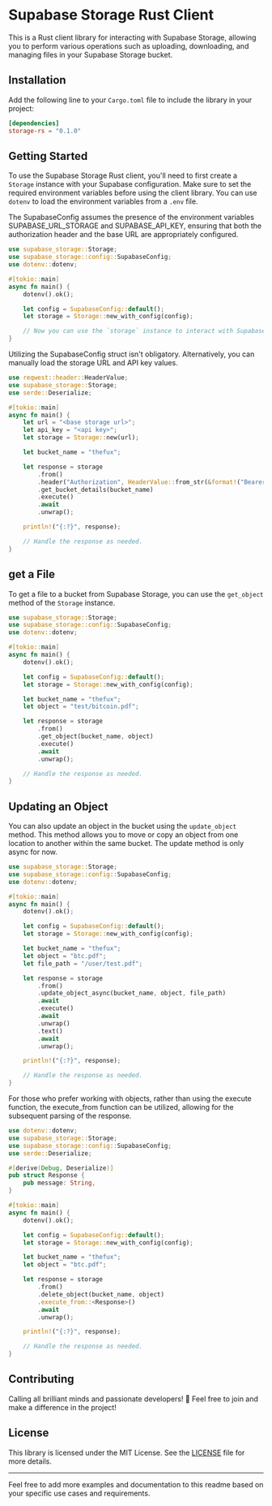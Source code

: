 # Supabase Storage Rust Client

This is a Rust client library for interacting with Supabase Storage,
allowing you to perform various operations such as uploading, downloading,
and managing files in your Supabase Storage bucket.

## Installation

Add the following line to your `Cargo.toml` file to include the library in your project:

```toml
[dependencies]
storage-rs = "0.1.0"
```

## Getting Started

To use the Supabase Storage Rust client, you'll need to first create a `Storage` instance with your Supabase configuration.
Make sure to set the required environment variables before using the client library. You can use `dotenv` to load the environment variables from a `.env` file.

The SupabaseConfig assumes the presence of the environment variables SUPABASE_URL_STORAGE and SUPABASE_API_KEY, ensuring that both the authorization header and the base URL are appropriately configured.

```rust
use supabase_storage::Storage;
use supabase_storage::config::SupabaseConfig;
use dotenv::dotenv;

#[tokio::main]
async fn main() {
    dotenv().ok();

    let config = SupabaseConfig::default();
    let storage = Storage::new_with_config(config);

    // Now you can use the `storage` instance to interact with Supabase Storage.
}
```

Utilizing the SupabaseConfig struct isn't obligatory. Alternatively, you can manually load the storage URL and API key values.

```rust
use reqwest::header::HeaderValue;
use supabase_storage::Storage;
use serde::Deserialize;

#[tokio::main]
async fn main() {
    let url = "<base storage url>";
    let api_key = "<api key>";
    let storage = Storage::new(url);

    let bucket_name = "thefux";

    let response = storage
        .from()
        .header("Authorization", HeaderValue::from_str(&format!("Bearer {}", api_key)).unwrap())
        .get_bucket_details(bucket_name)
        .execute()
        .await
        .unwrap();

    println!("{:?}", response);

    // Handle the response as needed.
}
```


## get a File

To get a file to a bucket from Supabase Storage, you can use the `get_object` method of the `Storage` instance.

```rust
use supabase_storage::Storage;
use supabase_storage::config::SupabaseConfig;
use dotenv::dotenv;

#[tokio::main]
async fn main() {
    dotenv().ok();

    let config = SupabaseConfig::default();
    let storage = Storage::new_with_config(config);

    let bucket_name = "thefux";
    let object = "test/bitcoin.pdf";

    let response = storage
        .from()
        .get_object(bucket_name, object)
        .execute()
        .await
        .unwrap();

    // Handle the response as needed.
}
```

## Updating an Object

You can also update an object in the bucket using the `update_object` method. This method allows you to move or copy an object from one location to another within the same bucket.
The update method is only async for now.

```rust
use supabase_storage::Storage;
use supabase_storage::config::SupabaseConfig;
use dotenv::dotenv;

#[tokio::main]
async fn main() {
    dotenv().ok();

    let config = SupabaseConfig::default();
    let storage = Storage::new_with_config(config);

    let bucket_name = "thefux";
    let object = "btc.pdf";
    let file_path = "/user/test.pdf";

    let response = storage
        .from()
        .update_object_async(bucket_name, object, file_path)
        .await
        .execute()
        .await
        .unwrap()
        .text()
        .await
        .unwrap();

    println!("{:?}", response);

    // Handle the response as needed.
}
```

For those who prefer working with objects, rather than using the execute function, the execute_from function can be utilized, allowing for the subsequent parsing of the response.

```rust
use dotenv::dotenv;
use supabase_storage::Storage;
use supabase_storage::config::SupabaseConfig;
use serde::Deserialize;

#[derive(Debug, Deserialize)]
pub struct Response {
    pub message: String,
}

#[tokio::main]
async fn main() {
    dotenv().ok();

    let config = SupabaseConfig::default();
    let storage = Storage::new_with_config(config);

    let bucket_name = "thefux";
    let object = "btc.pdf";

    let response = storage
        .from()
        .delete_object(bucket_name, object)
        .execute_from::<Response>()
        .await
        .unwrap();

    println!("{:?}", response);

    // Handle the response as needed.
}
```

## Contributing
Calling all brilliant minds and passionate developers! 🚀
Feel free to join and make a difference in the project!

## License

This library is licensed under the MIT License. See the [LICENSE](LICENSE) file for more details.

---

Feel free to add more examples and documentation to this readme based on your specific use cases and requirements.
